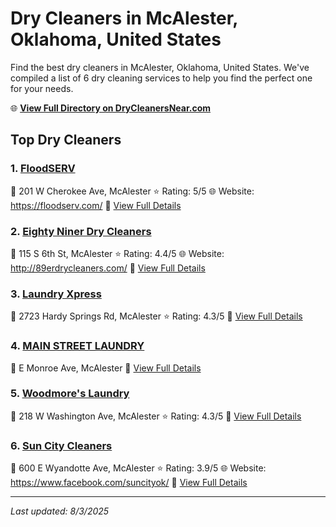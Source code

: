 # Dry Cleaners in McAlester, Oklahoma, United States

Find the best dry cleaners in McAlester, Oklahoma, United States. We've compiled a list of 6 dry cleaning services to help you find the perfect one for your needs.

🌐 **[View Full Directory on DryCleanersNear.com](https://drycleanersnear.com/city/US/Oklahoma/McAlester)**

## Top Dry Cleaners

### 1. [FloodSERV](https://drycleanersnear.com/dryCleaner/687464a9fe965d416471ee87/floodserv)
📍 201 W Cherokee Ave, McAlester
⭐ Rating: 5/5
🌐 Website: https://floodserv.com/
🔗 [View Full Details](https://drycleanersnear.com/dryCleaner/687464a9fe965d416471ee87/floodserv)

### 2. [Eighty Niner Dry Cleaners](https://drycleanersnear.com/dryCleaner/687464a2fe965d416471eda6/eighty-niner-dry-cleaners)
📍 115 S 6th St, McAlester
⭐ Rating: 4.4/5
🌐 Website: http://89erdrycleaners.com/
🔗 [View Full Details](https://drycleanersnear.com/dryCleaner/687464a2fe965d416471eda6/eighty-niner-dry-cleaners)

### 3. [Laundry Xpress](https://drycleanersnear.com/dryCleaner/687464a6fe965d416471ee18/laundry-xpress)
📍 2723 Hardy Springs Rd, McAlester
⭐ Rating: 4.3/5
🔗 [View Full Details](https://drycleanersnear.com/dryCleaner/687464a6fe965d416471ee18/laundry-xpress)

### 4. [MAIN STREET LAUNDRY](https://drycleanersnear.com/dryCleaner/687464a8fe965d416471ee7b/main-street-laundry)
📍 E Monroe Ave, McAlester
🔗 [View Full Details](https://drycleanersnear.com/dryCleaner/687464a8fe965d416471ee7b/main-street-laundry)

### 5. [Woodmore's Laundry](https://drycleanersnear.com/dryCleaner/687464a7fe965d416471ee39/woodmore-s-laundry)
📍 218 W Washington Ave, McAlester
⭐ Rating: 4.3/5
🔗 [View Full Details](https://drycleanersnear.com/dryCleaner/687464a7fe965d416471ee39/woodmore-s-laundry)

### 6. [Sun City Cleaners](https://drycleanersnear.com/dryCleaner/687464a3fe965d416471edc4/sun-city-cleaners)
📍 600 E Wyandotte Ave, McAlester
⭐ Rating: 3.9/5
🌐 Website: https://www.facebook.com/suncityok/
🔗 [View Full Details](https://drycleanersnear.com/dryCleaner/687464a3fe965d416471edc4/sun-city-cleaners)


---

*Last updated: 8/3/2025*
